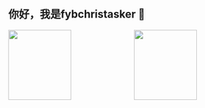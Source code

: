## 你好，我是fybchristasker 👋

<img align="" width="50%" height="140px" src="https://github-readme-stats-sigma-five.vercel.app/api?username=fybchristasker&hide_title=true&show_icons=true&include_all_commits=true&line_height=23&locale=cn&theme=radical" /><img align=""  width="50%" height="140px" src="https://github-readme-stats-sigma-five.vercel.app/api/top-langs/?username=fybchristasker&hide_title=true&layout=compact&theme=radical" />
